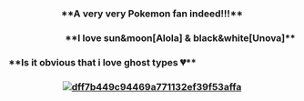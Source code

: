 <h3 align="center">**A very very Pokemon fan indeed!!!**</h3>

<h3 align="right">**I love sun&moon[Alola] & black&white[Unova]**</h3>


<h3 align="left">**Is it obvious that i love ghost types 💔**</h3>

<h3 align="center"><a href='https://postimg.cc/vcCTkhFC' target='_blank'><img src='https://i.postimg.cc/vcCTkhFC/dff7b449c94469a771132ef39f53affa.jpg' border='0' alt='dff7b449c94469a771132ef39f53affa'/></a></h3>

